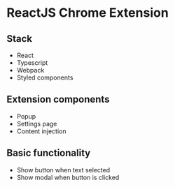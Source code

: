 # ReactJS Chrome Extension

## Stack
- React
- Typescript 
- Webpack
- Styled components

## Extension components
- Popup 
- Settings page
- Content injection

## Basic functionality
- Show button when text selected
- Show modal when button is clicked 